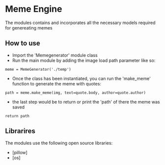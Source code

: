 # Meme Engine

The modules contains and incorporates all the necessary models required for genereating memes

## How to use

- Import the 'Memegenerator' module class
- Run the main module by adding the image load path parameter like so:
```
meme = MemeGenerator('./temp')
```
- Once the class has been instantiated, you can run the 'make_meme' function to generate the meme with quotes:
```
path = meme.make_meme(img, text=quote.body, author=quote.author)
```
- the last step would be to return or print the 'path' of there the meme was saved
```
return path
```

## Librarires
The modules use the following open source libraries:
- [pillow]
- [os]